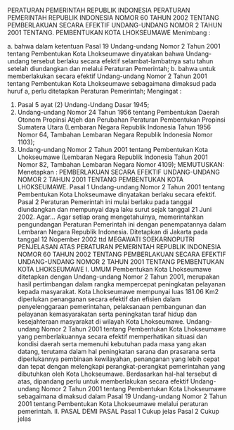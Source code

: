  PERATURAN PEMERINTAH REPUBLIK INDONESIA PERATURAN PEMERINTAH REPUBLIK INDONESIA NOMOR 60 TAHUN 2002 TENTANG PEMBERLAKUAN SECARA EFEKTIF UNDANG-UNDANG NOMOR 2 TAHUN 2001 TENTANG. PEMBENTUKAN KOTA LHOKSEUMAWE
Menimbang :

a. bahwa dalam ketentuan Pasal 19 Undang-undang Nomor 2 Tahun 2001 tentang Pembentukan Kota Lhokseumawe dinyatakan bahwa Undang-undang tersebut berlaku secara efektif selambat-lambatnya satu tahun setelah diundangkan dan melalui Peraturan Pemerintah;
b. bahwa untuk memberlakukan secara efektif Undang-undang Nomor 2 Tahun 2001 tentang Pembentukan Kota Lhokseumawe sebagaimana dimaksud pada huruf a, perlu ditetapkan Peraturan Pemerintah;
Mengingat :

1. Pasal 5 ayat (2) Undang-Undang Dasar 1945;
2. Undang-undang Nomor 24 Tahun 1956 tentang Pembentukan Daerah Otonom Propinsi Atjeh dan Perubahan Peraturan Pembentukan Propinsi Sumatera Utara (Lembaran Negara Republik Indonesia Tahun 1956 Nomor 64, Tambahan Lembaran Negara Republik Indonesia Nomor 1103);
3. Undang-undang Nomor 2 Tahun 2001 tentang Pembentukan Kota Lhokseumawe (Lembaran Negara Republik Indonesia Tahun 2001 Nomor 82, Tambahan Lembaran Negara Nomor 4109);
MEMUTUSKAN:
 Menetapkan : PEMBERLAKUAN SECARA EFEKTIF UNDANG-UNDANG NOMOR 2 TAHUN 2001 TENTANG PEMBENTUKAN KOTA LHOKSEUMAWE.
Pasal 1
Undang-undang Nomor 2 Tahun 2001 tentang Pembentukan Kota Lhokseumawe dinyatakan berlaku secara efektif.
Pasal 2
Peraturan Pemerintah ini mulai berlaku pada tanggal diundangkan dan mempunyai daya laku surut sejak tanggal 21 Juni 2002. Agar...
Agar setiap orang mengetahuinya, memerintahkan pengundangan Peraturan Pemerintah ini dengan penempatannya dalam Lembaran Negara Republik Indonesia. Ditetapkan di Jakarta pada tanggal 12 Nopember 2002 ttd MEGAWATI SOEKARNOPUTRI PENJELASAN ATAS PERATURAN PEMERINTAH REPUBLIK INDONESIA NOMOR 60 TAHUN 2002 TENTANG PEMBERLAKUAN SECARA EFEKTIF UNDANG-UNDANG NOMOR 2 TAHUN 2001 TENTANG PEMBENTUKAN KOTA LHOKSEUMAWE I. UMUM Pembentukan Kota Lhokseumawe ditetapkan dengan Undang-undang Nomor 2 Tahun 2001, merupakan hasil pertimbangan dalam rangka mempercepat peningkatan pelayanan kepada masyarakat. Kota Lhokseumawe mempunyai luas 181.06 Km2 diperlukan penanganan secara efektif dan efisien dalam penyelenggaraan pemerintahan, pelaksanaan pembangunan dan pelayanan kemasyarakatan serta peningkatan taraf hidup dan kesejahteraan masyarakat di wilayah Kota Lhokseumawe. Undang-undang Nomor 2 Tahun 2001 tentang Pembentukan Kota Lhokseumawe yang pemberlakuannya secara efektif memperhatikan situasi dan kondisi daerah serta memenuhi kebutuhan pada masa yang akan datang, terutama dalam hal peningkatan sarana dan prasarana serta diperlukannya pembinaan kewilayahan, penanganan yang lebih cepat dan tepat dengan melengkapi perangkat-perangkat pemerintahan yang dibutuhkan oleh Kota Lhokseumawe. Berdasarkan hal-hal tersebut di atas, dipandang perlu untuk memberlakukan secara efektif Undang-undang Nomor 2 Tahun 2001 tentang Pembentukan Kota Lhokseumawe sebagaimana dimaksud dalam Pasal 19 Undang-undang Nomor 2 Tahun 2001 tentang Pembentukan Kota Lhokseumawe melalui peraturan pemerintah. II. PASAL DEMI PASAL
Pasal 1
Cukup jelas
Pasal 2
Cukup jelas